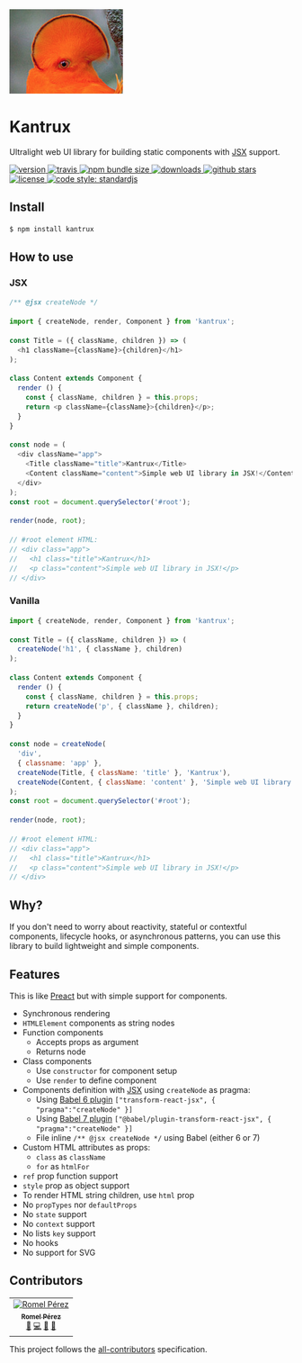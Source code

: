 <img src="kantrux.png" height="150" alt="Kantrux's logo">

# Kantrux

Ultralight web UI library for building static components with [JSX](https://facebook.github.io/jsx/) support.

<a href="https://npmjs.org/package/kantrux">
  <img src="https://img.shields.io/npm/v/kantrux.svg" alt="version" />
</a>
<a href="https://travis-ci.org/romelperez/kantrux">
  <img src="https://img.shields.io/travis/romelperez/kantrux.svg" alt="travis" />
</a>
<a href="https://npmjs.org/package/kantrux">
  <img alt="npm bundle size" src="https://img.shields.io/bundlephobia/minzip/kantrux.svg">
</a>
<a href="https://npmjs.org/package/kantrux">
  <img src="https://img.shields.io/npm/dm/kantrux.svg" alt="downloads" />
</a>
<a href="https://github.com/romelperez/kantrux">
  <img src="https://img.shields.io/github/stars/romelperez/kantrux.svg?style=social&label=stars" alt="github stars" />
</a>
<a href="https://github.com/romelperez/kantrux/blob/master/LICENSE">
  <img src="https://img.shields.io/github/license/romelperez/kantrux.svg?maxAge=2592000" alt="license" />
</a>
<a href="https://standardjs.com">
  <img src="https://img.shields.io/badge/code_style-standardjs-d2bb09.svg?style=flat-square" alt="code style: standardjs">
</a>

## Install

```bash
$ npm install kantrux
```

## How to use

### JSX

```js
/** @jsx createNode */

import { createNode, render, Component } from 'kantrux';

const Title = ({ className, children }) => (
  <h1 className={className}>{children}</h1>
);

class Content extends Component {
  render () {
    const { className, children } = this.props;
    return <p className={className}>{children}</p>;
  }
}

const node = (
  <div className="app">
    <Title className="title">Kantrux</Title>
    <Content className="content">Simple web UI library in JSX!</Content>
  </div>
);
const root = document.querySelector('#root');

render(node, root);

// #root element HTML:
// <div class="app">
//   <h1 class="title">Kantrux</h1>
//   <p class="content">Simple web UI library in JSX!</p>
// </div>
```

### Vanilla

```js
import { createNode, render, Component } from 'kantrux';

const Title = ({ className, children }) => (
  createNode('h1', { className }, children)
);

class Content extends Component {
  render () {
    const { className, children } = this.props;
    return createNode('p', { className }, children);
  }
}

const node = createNode(
  'div',
  { classname: 'app' },
  createNode(Title, { className: 'title' }, 'Kantrux'),
  createNode(Content, { className: 'content' }, 'Simple web UI library in JSX!')
);
const root = document.querySelector('#root');

render(node, root);

// #root element HTML:
// <div class="app">
//   <h1 class="title">Kantrux</h1>
//   <p class="content">Simple web UI library in JSX!</p>
// </div>
```

## Why?

If you don't need to worry about reactivity, stateful or contextful components,
lifecycle hooks, or asynchronous patterns, you can use this library to build
lightweight and simple components.

## Features

This is like [Preact](https://preactjs.com) but with simple support for components.

- Synchronous rendering
- `HTMLElement` components as string nodes
- Function components
    - Accepts props as argument
    - Returns node
- Class components
    - Use `constructor` for component setup
    - Use `render` to define component
- Components definition with [JSX](https://facebook.github.io/jsx/) using `createNode` as pragma:
    - Using [Babel 6 plugin](https://babeljs.io/docs/en/6.26.3/babel-plugin-transform-react-jsx) `["transform-react-jsx", { "pragma":"createNode" }]`
    - Using [Babel 7 plugin](https://babeljs.io/docs/en/babel-plugin-transform-react-jsx) `["@babel/plugin-transform-react-jsx", { "pragma":"createNode" }]`
    - File inline `/** @jsx createNode */` using Babel (either 6 or 7)
- Custom HTML attributes as props:
    - `class` as `className`
    - `for` as `htmlFor`
- `ref` prop function support
- `style` prop as object support
- To render HTML string children, use `html` prop
- No `propTypes` nor `defaultProps`
- No `state` support
- No `context` support
- No lists `key` support
- No hooks
- No support for SVG

## Contributors

<!-- ALL-CONTRIBUTORS-LIST:START - Do not remove or modify this section -->
<!-- prettier-ignore -->
<table><tr><td align="center"><a href="https://RomelPerez.com"><img src="https://avatars2.githubusercontent.com/u/1393135?v=4" width="100px;" alt="Romel Pérez"/><br /><sub><b>Romel Pérez</b></sub></a><br /><a href="#projectManagement-romelperez" title="Project Management">📆</a> <a href="https://github.com/romelperez/kantrux/commits?author=romelperez" title="Code">💻</a> <a href="https://github.com/romelperez/kantrux/commits?author=romelperez" title="Documentation">📖</a> <a href="#question-romelperez" title="Answering Questions">💬</a></td></tr></table>

<!-- ALL-CONTRIBUTORS-LIST:END -->

This project follows the [all-contributors](https://github.com/kentcdodds/all-contributors)
specification.
